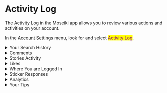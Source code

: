 # Activity Log

The Activity Log in the Moseiki app allows you to review various actions and activities on your account.

In the [Account Settings](./) menu, look for and select <mark style="color:purple;">Activity Log</mark>.

<details>

<summary>Your Search History</summary>

In the [Activity Log](activity-log.md) menu, select <mark style="color:purple;">Your search history</mark>. Here, you will see a list of all your recent search activities, allowing you to review what you have searched for. If you need to delete any search items, simply swipe left on the specific search item you want to remove then tap ![](<../../../.gitbook/assets/Vector (1).png>)<mark style="color:purple;">Delete</mark>. For multiple deletions, you can select several items and and then tap <mark style="color:purple;">Delete</mark> at the bottom of the screen.

</details>

<details>

<summary>Comments</summary>

In the [Activity Log](activity-log.md) menu, select <mark style="color:purple;">Comments</mark>. This section displays all the comments you have made on posts, allowing you to review your interactions. You can filter your comments by "All dates", "Newest to oldest", or "Last 30 days" using the tabs at the top. If you wish to delete any comments, swipe left on the specific comment you want to remove then tap![](<../../../.gitbook/assets/Vector (1).png>)<mark style="color:purple;">Delete</mark>. Alternatively, you can tap <mark style="color:purple;">Select</mark> in the top right corner, choose the comments you want to delete by tapping on them (a checkmark will appear), and then tap <mark style="color:purple;">Delete</mark> at the bottom of the screen.

</details>

<details>

<summary>Stories Activity</summary>

In the [Activity Log](activity-log.md) menu, select <mark style="color:purple;">Stroies Activity</mark>. This section displays all your interactions with stories. You can filter your activity by "All dates", "Newest to oldest", or "Last 30 days" using the tabs at the top. If you wish to delete any stories activity, tap <mark style="color:purple;">Select</mark> in the top right corner, choose the activities you want to delete by tapping on them (a checkmark will appear), and then tap ![](<../../../.gitbook/assets/Vector (1).png>)<mark style="color:purple;">Delete</mark> at the bottom of the screen.

</details>

<details>

<summary>Likes</summary>

In the [Activity Log](activity-log.md) menu, select <mark style="color:purple;">Likes</mark>. This section displays all the posts and content you have liked. You can filter your liked posts by "All dates", "Newest to oldest", or "Last 30 days" using the tabs at the top. If you wish to unlike any posts, tap <mark style="color:purple;">Select</mark> in the top right corner, choose the posts you want to unlike by tapping on them (a checkmark will appear), and then tap <mark style="color:purple;">Unlike</mark> at the bottom of the screen.

</details>

<details>

<summary>Where You are Logged In</summary>

In the [Activity Log](activity-log.md) menu, select <mark style="color:purple;">Where you're logged in</mark>. This section lists all the devices where your account is active, along with the location and time of each login. You can filter this information by "All dates", "Newest to oldest", or "Last 30 days" using the tabs at the top.

If you see any unrecognized devices, you can secure your account by selecting the session and choosing to log out from that device. If necessary, you can review the login activity in detail and take steps to ensure your account's security.

</details>

<details>

<summary>Sticker Responses</summary>

In the [Activity Log](activity-log.md) menu, select <mark style="color:purple;">Sticker Responses</mark>. This section displays all the responses you have made to stickers in stories. You can filter your responses by "All dates", "Newest to oldest", or "Last 30 days" using the tabs at the top. If you wish to delete any sticker responses, tap <mark style="color:purple;">Select</mark> in the top right corner, choose the responses you want to delete by tapping on them (a checkmark will appear), and then tap <mark style="color:purple;">Delete</mark> at the bottom of the screen.

</details>

<details>

<summary>Analytics</summary>

In the [Activity Log](activity-log.md) menu, select <mark style="color:purple;">Analytics</mark>. This section displays the average time you spend per day using the Moseiki app on your device. You can switch between weekly and monthly views using the dropdown menu at the top right corner.

The analytics page provides a detailed breakdown of your app usage, including:

* **Daily Average**: Displays the average daily time spent on the app.
* **Day Time**: Shows the total time spent during daytime.
* **Night Time**: Shows the total time spent during nighttime.
* **Indoor Time**: Indicates the time spent using the app indoors.
* **Outdoor Time**: Indicates the time spent using the app outdoors.
* **Shop**: Shows the time spent in the marketplace section of the app.
* **Total**: Displays the total time spent on the app.

</details>

<details>

<summary>Your Tips</summary>



</details>
